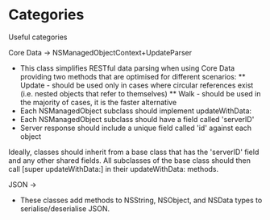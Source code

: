 Categories
==========

Useful categories

Core Data -> NSManagedObjectContext+UpdateParser
* This class simplifies RESTful data parsing when using Core Data providing two methods that are optimised for different scenarios:
** Update - should be used only in cases where circular references exist (i.e. nested objects that refer to themselves)
** Walk - should be used in the majority of cases, it is the faster alternative
* Each NSManagedObject subclass should implement updateWithData:
* Each NSManagedObject subclass should have a field called 'serverID'
* Server response should include a unique field called 'id' against each object

Ideally, classes should inherit from a base class that has the 'serverID' field and any other shared fields. All subclasses of the base class should then call [super updateWithData:] in their updateWithData: methods.

JSON ->
* These classes add methods to NSString, NSObject, and NSData types to serialise/deserialise JSON.
